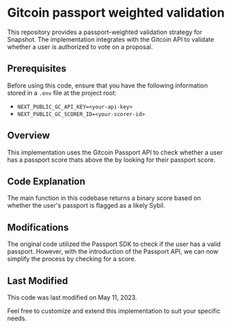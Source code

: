 # Gitcoin passport weighted validation

This repository provides a passport-weighted validation strategy for Snapshot. The implementation integrates with the Gitcoin API to validate whether a user is authorized to vote on a proposal.

## Prerequisites

Before using this code, ensure that you have the following information stored in a `.env` file at the project root:

- `NEXT_PUBLIC_GC_API_KEY=<your-api-key>`
- `NEXT_PUBLIC_GC_SCORER_ID=<your-scorer-id>`

## Overview

This implementation uses the Gitcoin Passport API to check whether a user has a passport score thats above the by looking for their passport score.

## Code Explanation

The main function in this codebase returns a binary score based on whether the user's passport is flagged as a likely Sybil.

## Modifications

The original code utilized the Passport SDK to check if the user has a valid passport. However, with the introduction of the Passport API, we can now simplify the process by checking for a score.

## Last Modified

This code was last modified on May 11, 2023.

Feel free to customize and extend this implementation to suit your specific needs.



